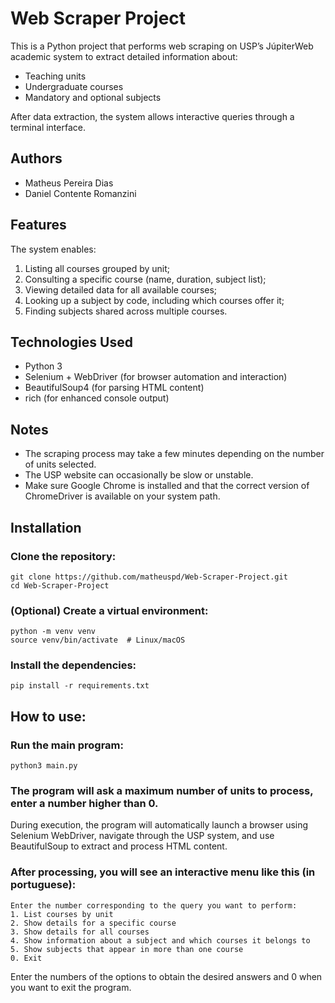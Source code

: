 # Web Scraper Project

This is a Python project that performs web scraping on USP’s JúpiterWeb academic system to extract detailed information about:
* Teaching units
* Undergraduate courses
* Mandatory and optional subjects

After data extraction, the system allows interactive queries through a terminal interface.

## Authors

* Matheus Pereira Dias
* Daniel Contente Romanzini

## Features

The system enables:
1) Listing all courses grouped by unit;
2) Consulting a specific course (name, duration, subject list);
3) Viewing detailed data for all available courses;
4) Looking up a subject by code, including which courses offer it;
5) Finding subjects shared across multiple courses.

## Technologies Used
* Python 3
* Selenium + WebDriver (for browser automation and interaction)
* BeautifulSoup4 (for parsing HTML content)
* rich (for enhanced console output)

## Notes
* The scraping process may take a few minutes depending on the number of units selected.
* The USP website can occasionally be slow or unstable.
* Make sure Google Chrome is installed and that the correct version of ChromeDriver is available on your system path.

## Installation

### Clone the repository:

```
git clone https://github.com/matheuspd/Web-Scraper-Project.git
cd Web-Scraper-Project
```

### (Optional) Create a virtual environment:

```
python -m venv venv
source venv/bin/activate  # Linux/macOS
```

### Install the dependencies:

```
pip install -r requirements.txt
```

## How to use:

### Run the main program:

```
python3 main.py
```

### The program will ask a maximum number of units to process, enter a number higher than 0.

During execution, the program will automatically launch a browser using Selenium WebDriver, navigate through the USP system, and use BeautifulSoup to extract and process HTML content.

### After processing, you will see an interactive menu like this (in portuguese):

```
Enter the number corresponding to the query you want to perform:
1. List courses by unit
2. Show details for a specific course
3. Show details for all courses
4. Show information about a subject and which courses it belongs to
5. Show subjects that appear in more than one course
0. Exit
```

Enter the numbers of the options to obtain the desired answers and 0 when you want to exit the program.

